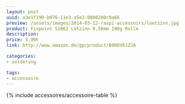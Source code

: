 ```yaml
---
layout: post
uuid: a3e1f190-b076-11e3-a5e2-0800200c9a66
preview: /assets/images/2014-03-12-raspi-accessoirs/loetzinn.jpg
product: Fixpoint 51062 Lötzinn 0,56mm 100g Rolle
description:
price: 5,90€
link: http://www.amazon.de/gp/product/B000V8JZ2A

categories:
- soldering

tags:
- accessoire
---
```


{% include accessoires/accessoire-table %}